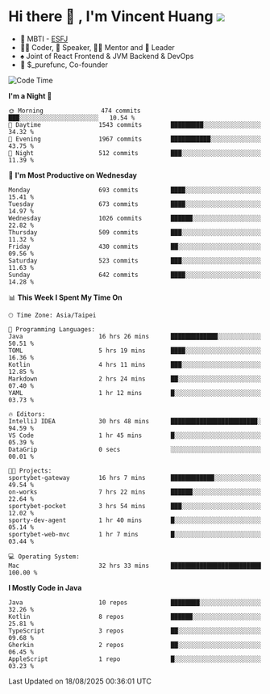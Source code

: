 # Hi there 👋 , I'm Vincent Huang ![](https://komarev.com/ghpvc/?username=Jian-Min-Huang)
- 👀 MBTI - [ESFJ](https://www.16personalities.com/esfj-personality)
- 👨‍💻 Coder, 🎤 Speaker, 👨‍🏫 Mentor and 🚀 Leader
- ♠️ Joint of React Frontend & JVM Backend & DevOps
- 💼 $_purefunc, Co-founder

<!--START_SECTION:waka-->
![Code Time](http://img.shields.io/badge/Code%20Time-5%2C788%20hrs%2025%20mins-blue)

**I'm a Night 🦉** 

```text
🌞 Morning                474 commits         ███░░░░░░░░░░░░░░░░░░░░░░   10.54 % 
🌆 Daytime                1543 commits        █████████░░░░░░░░░░░░░░░░   34.32 % 
🌃 Evening                1967 commits        ███████████░░░░░░░░░░░░░░   43.75 % 
🌙 Night                  512 commits         ███░░░░░░░░░░░░░░░░░░░░░░   11.39 % 
```
📅 **I'm Most Productive on Wednesday** 

```text
Monday                   693 commits         ████░░░░░░░░░░░░░░░░░░░░░   15.41 % 
Tuesday                  673 commits         ████░░░░░░░░░░░░░░░░░░░░░   14.97 % 
Wednesday                1026 commits        ██████░░░░░░░░░░░░░░░░░░░   22.82 % 
Thursday                 509 commits         ███░░░░░░░░░░░░░░░░░░░░░░   11.32 % 
Friday                   430 commits         ██░░░░░░░░░░░░░░░░░░░░░░░   09.56 % 
Saturday                 523 commits         ███░░░░░░░░░░░░░░░░░░░░░░   11.63 % 
Sunday                   642 commits         ████░░░░░░░░░░░░░░░░░░░░░   14.28 % 
```


📊 **This Week I Spent My Time On** 

```text
🕑︎ Time Zone: Asia/Taipei

💬 Programming Languages: 
Java                     16 hrs 26 mins      █████████████░░░░░░░░░░░░   50.51 % 
TOML                     5 hrs 19 mins       ████░░░░░░░░░░░░░░░░░░░░░   16.36 % 
Kotlin                   4 hrs 11 mins       ███░░░░░░░░░░░░░░░░░░░░░░   12.85 % 
Markdown                 2 hrs 24 mins       ██░░░░░░░░░░░░░░░░░░░░░░░   07.40 % 
YAML                     1 hr 12 mins        █░░░░░░░░░░░░░░░░░░░░░░░░   03.73 % 

🔥 Editors: 
IntelliJ IDEA            30 hrs 48 mins      ████████████████████████░   94.59 % 
VS Code                  1 hr 45 mins        █░░░░░░░░░░░░░░░░░░░░░░░░   05.39 % 
DataGrip                 0 secs              ░░░░░░░░░░░░░░░░░░░░░░░░░   00.01 % 

🐱‍💻 Projects: 
sportybet-gateway        16 hrs 7 mins       ████████████░░░░░░░░░░░░░   49.54 % 
on-works                 7 hrs 22 mins       ██████░░░░░░░░░░░░░░░░░░░   22.64 % 
sportybet-pocket         3 hrs 54 mins       ███░░░░░░░░░░░░░░░░░░░░░░   12.02 % 
sporty-dev-agent         1 hr 40 mins        █░░░░░░░░░░░░░░░░░░░░░░░░   05.14 % 
sportybet-web-mvc        1 hr 7 mins         █░░░░░░░░░░░░░░░░░░░░░░░░   03.44 % 

💻 Operating System: 
Mac                      32 hrs 33 mins      █████████████████████████   100.00 % 
```

**I Mostly Code in Java** 

```text
Java                     10 repos            ████████░░░░░░░░░░░░░░░░░   32.26 % 
Kotlin                   8 repos             ██████░░░░░░░░░░░░░░░░░░░   25.81 % 
TypeScript               3 repos             ██░░░░░░░░░░░░░░░░░░░░░░░   09.68 % 
Gherkin                  2 repos             ██░░░░░░░░░░░░░░░░░░░░░░░   06.45 % 
AppleScript              1 repo              █░░░░░░░░░░░░░░░░░░░░░░░░   03.23 % 
```




 Last Updated on 18/08/2025 00:36:01 UTC
<!--END_SECTION:waka-->
